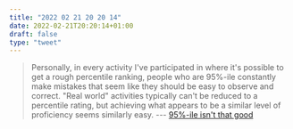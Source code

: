 ```yaml
---
title: "2022 02 21 20 20 14"
date: 2022-02-21T20:20:14+01:00
draft: false
type: "tweet"
---
```

> Personally, in every activity I've participated in where it's possible to get a rough percentile ranking, people who are 95%-ile constantly make mistakes that seem like they should be easy to observe and correct. "Real world" activities typically can't be reduced to a percentile rating, but achieving what appears to be a similar level of proficiency seems similarly easy. --- [95%-ile isn't that good](https://danluu.com/p95-skill/)
